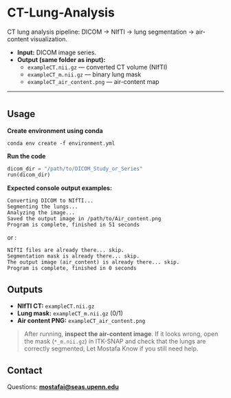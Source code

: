# CT-Lung-Analysis

CT lung analysis pipeline: DICOM → NIfTI → lung segmentation → air-content visualization.

- **Input:** DICOM image series.
- **Output (same folder as input):**
  - `exampleCT.nii.gz` — converted CT volume (NIfTI)
  - `exampleCT_m.nii.gz` — binary lung mask
  - `exampleCT_air_content.png` — air-content map

---

# 


## Usage
**Create environment using conda**
```
conda env create -f environment.yml
```

**Run the code**
```python
dicom_dir = "/path/to/DICOM_Study_or_Series"
run(dicom_dir)
```

**Expected console output examples:**
```
Converting DICOM to NIfTI...
Segmenting the lungs...
Analyzing the image...
Saved the output image in /path/to/Air_content.png
Program is complete, finished in 51 seconds
```
or :
```
NIfTI files are already there... skip.
Segmentation mask is already there... skip.
The output image (air_content) is already there... skip.
Program is complete, finished in 0 seconds
```


## Outputs

- **NIfTI CT:** `exampleCT.nii.gz`
- **Lung mask:** `exampleCT_m.nii.gz` (0/1)
- **Air content PNG:** `exampleCT_air_content.png`

> After running, **inspect the air-content image**. If it looks wrong, open the mask (`*_m.nii.gz`) in ITK-SNAP and check that the lungs are correctly segmented, Let Mostafa Know if you still need help.




## Contact
Questions: **mostafai@seas.upenn.edu**
